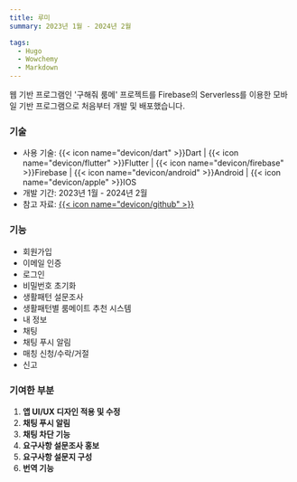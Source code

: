 ```yaml
---
title: 루미
summary: 2023년 1월 - 2024년 2월

tags:
  - Hugo
  - Wowchemy
  - Markdown
---
```


웹 기반 프로그램인 '구해줘 룸메' 프로젝트를 Firebase의 Serverless를 이용한 모바일 기반 프로그램으로 처음부터 개발 및 배포했습니다.

### 기술

- 사용 기술: {{< icon name="devicon/dart" >}}Dart | {{< icon name="devicon/flutter" >}}Flutter | {{< icon name="devicon/firebase" >}}Firebase | {{< icon name="devicon/android" >}}Android | {{< icon name="devicon/apple" >}}IOS
- 개발 기간: 2023년 1월 - 2024년 2월
- 참고 자료: [{{< icon name="devicon/github" >}}](https://github.com/jys-jeong/Roomie-v2)

### 기능

- 회원가입
- 이메일 인증
- 로그인
- 비밀번호 초기화
- 생활패턴 설문조사
- 생활패턴별 룸메이트 추천 시스템
- 내 정보
- 채팅
- 채팅 푸시 알림
- 매칭 신청/수락/거절
- 신고

### 기여한 부분

1. **앱 UI/UX 디자인 적용 및 수정**
2. **채팅 푸시 알림**
3. **채팅 차단 기능**
4. **요구사항 설문조사 홍보**
5. **요구사항 설문지 구성**
6. **번역 기능**

